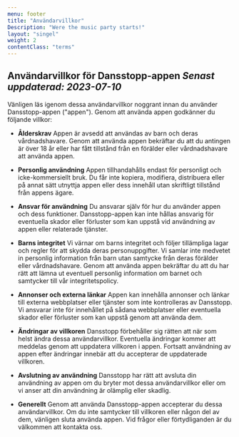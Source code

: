 ```yaml
---
menu: footer
title: "Användarvillkor"
Description: "Were the music party starts!"
layout: "singel"
weight: 2
contentClass: "terms"
---
```


## Användarvillkor för Dansstopp-appen *Senast uppdaterad: 2023-07-10*


Vänligen läs igenom dessa användarvillkor noggrant innan du använder Dansstopp-appen ("appen"). Genom att använda appen godkänner du följande villkor:

- **Ålderskrav** Appen är avsedd att användas av barn och deras vårdnadshavare. Genom att använda appen bekräftar du att du antingen är över 18 år eller har fått tillstånd från en förälder eller vårdnadshavare att använda appen.

- **Personlig användning** Appen tillhandahålls endast för personligt och icke-kommersiellt bruk. Du får inte kopiera, modifiera, distribuera eller på annat sätt utnyttja appen eller dess innehåll utan skriftligt tillstånd från appens ägare.

- **Ansvar för användning** Du ansvarar själv för hur du använder appen och dess funktioner. Dansstopp-appen kan inte hållas ansvarig för eventuella skador eller förluster som kan uppstå vid användning av appen eller relaterade tjänster.

- **Barns integritet** Vi värnar om barns integritet och följer tillämpliga lagar och regler för att skydda deras personuppgifter. Vi samlar inte medvetet in personlig information från barn utan samtycke från deras förälder eller vårdnadshavare. Genom att använda appen bekräftar du att du har rätt att lämna ut eventuell personlig information om barnet och samtycker till vår integritetspolicy.

- **Annonser och externa länkar** Appen kan innehålla annonser och länkar till externa webbplatser eller tjänster som inte kontrolleras av Dansstopp. Vi ansvarar inte för innehållet på sådana webbplatser eller eventuella skador eller förluster som kan uppstå genom att använda dem.

- **Ändringar av villkoren** Dansstopp förbehåller sig rätten att när som helst ändra dessa användarvillkor. Eventuella ändringar kommer att meddelas genom att uppdatera villkoren i appen. Fortsatt användning av appen efter ändringar innebär att du accepterar de uppdaterade villkoren.

- **Avslutning av användning** Dansstopp har rätt att avsluta din användning av appen om du bryter mot dessa användarvillkor eller om vi anser att din användning är olämplig eller skadlig.

- **Generellt** Genom att använda Dansstopp-appen accepterar du dessa användarvillkor. Om du inte samtycker till villkoren eller någon del av dem, vänligen sluta använda appen. Vid frågor eller förtydliganden är du välkommen att kontakta oss.

